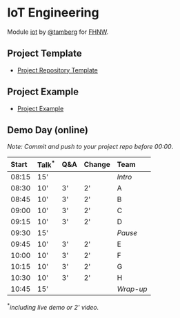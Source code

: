 # IoT Engineering
Module [iot](https://www.fhnw.ch/de/studium/module/9280188) by [@tamberg](https://twitter.com/tamberg) for [FHNW](https://www.fhnw.ch/).

## Project Template
- [Project Repository Template](../../../../fhnw-iot-project)

## Project Example
- [Project Example](https://github.com/tamberg/fhnw-iot-project-example)

## Demo Day (online)

*Note: Commit and push to your project repo before 00:00*.

Start|Talk<sup>*</sup>|Q&A|Change|Team
:---|:---|:---|:---|:---
08:15|15'|||_Intro_
08:30|10'|3'|2'|A
08:45|10'|3'|2'|B
09:00|10'|3'|2'|C
09:15|10'|3'|2'|D
09:30|15'|||_Pause_
09:45|10'|3'|2'|E
10:00|10'|3'|2'|F
10:15|10'|3'|2'|G
10:30|10'|3'|2'|H
10:45|15'|||_Wrap-up_

<sup>*</sup>*including live demo or 2' video.*
